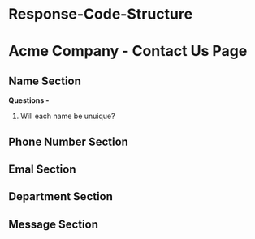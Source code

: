 # Response-Code-Structure

# Acme Company - Contact Us Page

## Name Section
  **Questions -**
  1. Will each name be unuique?
  
## Phone Number Section

## Emal Section

## Department Section

## Message Section
